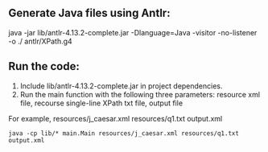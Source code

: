 
## Generate Java files using Antlr:
java -jar lib/antlr-4.13.2-complete.jar -Dlanguage=Java -visitor -no-listener -o ./ antlr/XPath.g4


## Run the code:
1. Include lib/antlr-4.13.2-complete.jar in project dependencies.
2. Run the main function with the following three parameters: 
resource xml file, recourse single-line XPath txt file, output file

For example,
resources/j_caesar.xml resources/q1.txt output.xml  
```
java -cp lib/* main.Main resources/j_caesar.xml resources/q1.txt output.xml 
```

